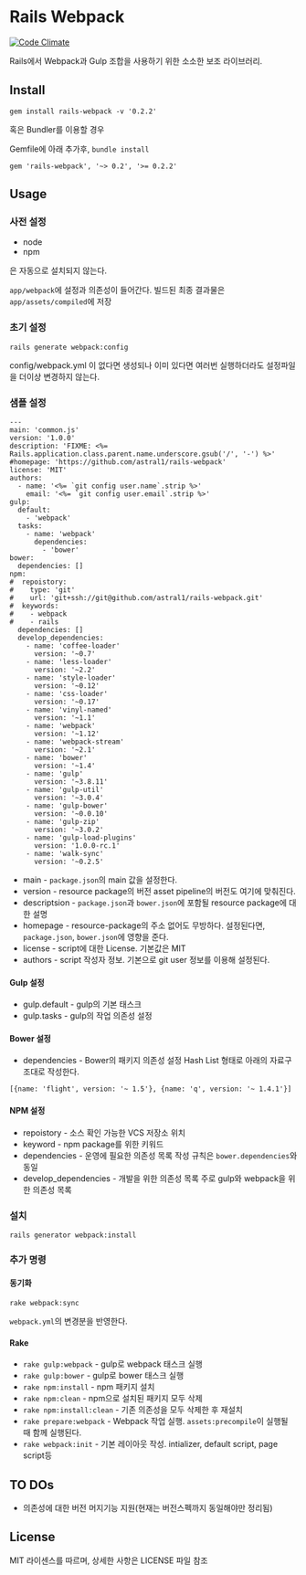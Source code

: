Rails Webpack
=============

[![Code Climate](https://codeclimate.com/github/astral1/rails-webpack/badges/gpa.svg)](https://codeclimate.com/github/astral1/rails-webpack)

Rails에서 Webpack과 Gulp 조합을 사용하기 위한 소소한 보조 라이브러리.

Install
-------

```
gem install rails-webpack -v '0.2.2'
```

혹은 Bundler를 이용할 경우

Gemfile에 아래 추가후, `bundle install`
```
gem 'rails-webpack', '~> 0.2', '>= 0.2.2'
```

Usage
-----

### 사전 설정

- node
- npm

은 자동으로 설치되지 않는다.

`app/webpack`에 설정과 의존성이 들어간다. 빌드된 최종 결과물은 `app/assets/compiled`에 저장

### 초기 설정

```
rails generate webpack:config
```

config/webpack.yml 이 없다면 생성되나 이미 있다면 여러번 실행하더라도 설정파일을 더이상 변경하지 않는다.

### 샘플 설정

```
---
main: 'common.js'
version: '1.0.0'
description: 'FIXME: <%= Rails.application.class.parent.name.underscore.gsub('/', '-') %>'
#homepage: 'https://github.com/astral1/rails-webpack'
license: 'MIT'
authors:
  - name: '<%= `git config user.name`.strip %>'
    email: '<%= `git config user.email`.strip %>'
gulp:
  default:
    - 'webpack'
  tasks:
    - name: 'webpack'
      dependencies:
        - 'bower'
bower:
  dependencies: []
npm:
#  repoistory:
#    type: 'git'
#    url: 'git+ssh://git@github.com/astral1/rails-webpack.git'
#  keywords:
#    - webpack
#    - rails
  dependencies: []
  develop_dependencies:
    - name: 'coffee-loader'
      version: '~0.7'
    - name: 'less-loader'
      version: '~2.2'
    - name: 'style-loader'
      version: '~0.12'
    - name: 'css-loader'
      version: '~0.17'
    - name: 'vinyl-named'
      version: '~1.1'
    - name: 'webpack'
      version: '~1.12'
    - name: 'webpack-stream'
      version: '~2.1'
    - name: 'bower'
      version: '~1.4'
    - name: 'gulp'
      version: '~3.8.11'
    - name: 'gulp-util'
      version: '~3.0.4'
    - name: 'gulp-bower'
      version: '~0.0.10'
    - name: 'gulp-zip'
      version: '~3.0.2'
    - name: 'gulp-load-plugins'
      version: '1.0.0-rc.1'
    - name: 'walk-sync'
      version: '~0.2.5'
```

- main - `package.json`의 main 값을 설정한다.
- version - resource package의 버전 asset pipeline의 버전도 여기에 맞춰진다.
- descriptsion - `package.json`과 `bower.json`에 포함될 resource package에 대한 설명
- homepage - resource-package의 주소 없어도 무방하다. 설정된다면, `package.json`, `bower.json`에 영향을 준다.
- license - script에 대한 License. 기본값은 MIT
- authors - script 작성자 정보. 기본으로 git user 정보를 이용해 설정된다.

#### Gulp 설정

- gulp.default - gulp의 기본 태스크
- gulp.tasks - gulp의 작업 의존성 설정 

#### Bower 설정

- dependencies - Bower의 패키지 의존성 설정 Hash List 형태로 아래의 자료구조대로 작성한다.
```
[{name: 'flight', version: '~ 1.5'}, {name: 'q', version: '~ 1.4.1'}]
```

#### NPM 설정

- repoistory - 소스 확인 가능한 VCS 저장소 위치
- keyword - npm package를 위한 키워드
- dependencies - 운영에 필요한 의존성 목록 작성 규칙은 `bower.dependencies`와 동일
- develop_dependencies - 개발을 위한 의존성 목록 주로 gulp와 webpack을 위한 의존성 목록

### 설치

```
rails generator webpack:install
```

### 추가 명령

#### 동기화

```
rake webpack:sync
```

`webpack.yml`의 변경분을 반영한다.

#### Rake

- `rake gulp:webpack` - gulp로 webpack 태스크 실행
- `rake gulp:bower` - gulp로 bower 태스크 실행
- `rake npm:install` - npm 패키지 설치
- `rake npm:clean` - npm으로 설치된 패키지 모두 삭제
- `rake npm:install:clean` - 기존 의존성을 모두 삭제한 후 재설치
- `rake prepare:webpack` - Webpack 작업 실행. `assets:precompile`이 실행될 때 함께 실행된다.
- `rake webpack:init` - 기본 레이아웃 작성. intializer, default script, page script등

TO DOs
------

- 의존성에 대한 버전 머지기능 지원(현재는 버전스펙까지 동일해야만 정리됨)

License
-------

MIT 라이센스를 따르며, 상세한 사항은 LICENSE 파일 참조
